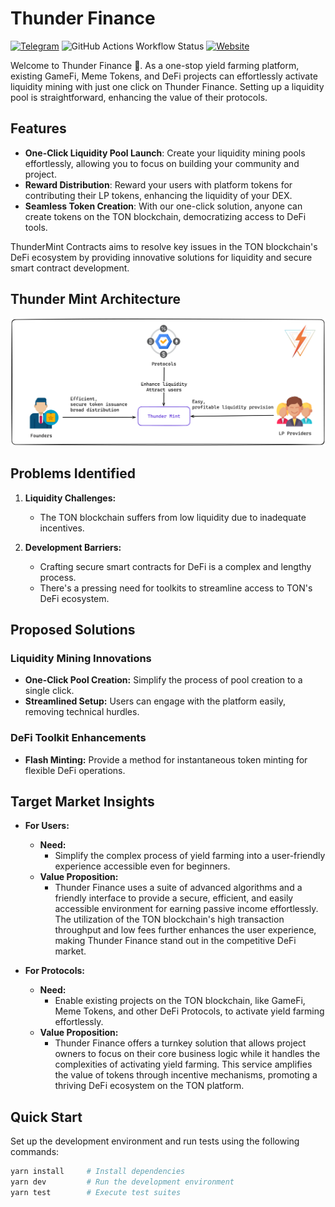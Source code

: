 # Thunder Finance

<a href="https://t.me/Thunder_Finance" target="_blank"><img alt="Telegram" src="https://img.shields.io/badge/Telegram-2CA5E0.svg?&style=for-the-badge&logo=telegram&logoColor=white" /></a>
<img alt="GitHub Actions Workflow Status" src="https://img.shields.io/github/actions/workflow/status/Ton-Dynasty/ThunderFinance/ci.yaml?branch=main&style=for-the-badge">
<a href="https://linktr.ee/thunder.finance" target="_blank"><img alt="Website" src="https://img.shields.io/website?url=https%3A%2F%2Flinktr.ee%2Fthunder.finance&up_message=Linktree&up_color=orange&style=for-the-badge&label=Ref"></a>




Welcome to Thunder Finance 👋. As a one-stop yield farming platform, existing GameFi, Meme Tokens, and DeFi projects can effortlessly activate liquidity mining with just one click on Thunder Finance. Setting up a liquidity pool is straightforward, enhancing the value of their protocols.

## Features

- **One-Click Liquidity Pool Launch**: Create your liquidity mining pools effortlessly, allowing you to focus on building your community and project.
- **Reward Distribution**: Reward your users with platform tokens for contributing their LP tokens, enhancing the liquidity of your DEX.
- **Seamless Token Creation**: With our one-click solution, anyone can create tokens on the TON blockchain, democratizing access to DeFi tools.



ThunderMint Contracts aims to resolve key issues in the TON blockchain's DeFi ecosystem by providing innovative solutions for liquidity and secure smart contract development.


## Thunder Mint Architecture

![ThunderMint Architecture](Architecture.png)

## Problems Identified

1. **Liquidity Challenges:**
   - The TON blockchain suffers from low liquidity due to inadequate incentives.
   
2. **Development Barriers:**
   - Crafting secure smart contracts for DeFi is a complex and lengthy process.
   - There's a pressing need for toolkits to streamline access to TON's DeFi ecosystem.

## Proposed Solutions

### Liquidity Mining Innovations

- **One-Click Pool Creation:** Simplify the process of pool creation to a single click.
- **Streamlined Setup:** Users can engage with the platform easily, removing technical hurdles.

### DeFi Toolkit Enhancements

- **Flash Minting:** Provide a method for instantaneous token minting for flexible DeFi operations.

## Target Market Insights

- **For Users:**
  - **Need:** 
    - Simplify the complex process of yield farming into a user-friendly experience accessible even for beginners.
  - **Value Proposition:** 
    - Thunder Finance uses a suite of advanced algorithms and a friendly interface to provide a secure, efficient, and easily accessible environment for earning passive income effortlessly. The utilization of the TON blockchain's high transaction throughput and low fees further enhances the user experience, making Thunder Finance stand out in the competitive DeFi market.

- **For Protocols:**
  - **Need:** 
    - Enable existing projects on the TON blockchain, like GameFi, Meme Tokens, and other DeFi Protocols, to activate yield farming effortlessly.
  - **Value Proposition:** 
    - Thunder Finance offers a turnkey solution that allows project owners to focus on their core business logic while it handles the complexities of activating yield farming. This service amplifies the value of tokens through incentive mechanisms, promoting a thriving DeFi ecosystem on the TON platform.


<!-- ## Deployment Guide

### For MerkleDistributor

1. `deployAirdropFactory`
2. `deployMerkleDistributor`
3. `claimMerkleDistributor`

### For Liquidity Mining

1. `deployKitchen`
2. `buildMasterChef`
3. `addPool`
4. `transferToMasterChef`
5. `userDeposit`
6. `userWithdraw`
7. `userHarvest`
8. `updatePool`
9. `getMasterMetaData` -->

## Quick Start

Set up the development environment and run tests using the following commands:

```bash
yarn install     # Install dependencies
yarn dev         # Run the development environment
yarn test        # Execute test suites
